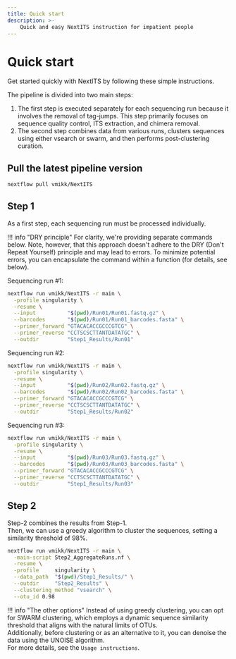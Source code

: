 ```yaml
---
title: Quick start
description: >-
    Quick and easy NextITS instruction for impatient people
---
```


# Quick start  

Get started quickly with NextITS by following these simple instructions.  

The pipeline is divided into two main steps:  
1. The first step is executed separately for each sequencing run because it involves the removal of tag-jumps. This step primarily focuses on sequence quality control, ITS extraction, and chimera removal.  
2. The second step combines data from various runs, clusters sequences using either vsearch or swarm, and then performs post-clustering curation.  

##  Pull the latest pipeline version

``` bash
nextflow pull vmikk/NextITS
```


## Step 1

As a first step, each sequencing run must be processed individually.  

!!! info "DRY principle"
    For clarity, we're providing separate commands below. 
    Note, however, that this approach doesn't adhere to the DRY (Don't Repeat Yourself) principle and may lead to errors. 
    To minimize potential errors, you can encapsulate the command within a function (for details, see below).


Sequencing run #1:  
``` bash
nextflow run vmikk/NextITS -r main \
  -profile singularity \
  -resume \
  --input          "$(pwd)/Run01/Run01.fastq.gz" \
  --barcodes       "$(pwd)/Run01/Run01_barcodes.fasta" \
  --primer_forward "GTACACACCGCCCGTCG" \
  --primer_reverse "CCTSCSCTTANTDATATGC" \
  --outdir         "Step1_Results/Run01"
```

Sequencing run #2:  
``` bash
nextflow run vmikk/NextITS -r main \
  -profile singularity \
  -resume \
  --input          "$(pwd)/Run02/Run02.fastq.gz" \
  --barcodes       "$(pwd)/Run02/Run02_barcodes.fasta" \
  --primer_forward "GTACACACCGCCCGTCG" \
  --primer_reverse "CCTSCSCTTANTDATATGC" \
  --outdir         "Step1_Results/Run02"
```

Sequencing run #3:  
``` bash
nextflow run vmikk/NextITS -r main \
  -profile singularity \
  -resume \
  --input          "$(pwd)/Run03/Run03.fastq.gz" \
  --barcodes       "$(pwd)/Run03/Run03_barcodes.fasta" \
  --primer_forward "GTACACACCGCCCGTCG" \
  --primer_reverse "CCTSCSCTTANTDATATGC" \
  --outdir         "Step1_Results/Run03"
```

## Step 2

Step-2 combines the results from Step-1.  
Then, we can use a greedy algorithm to cluster the sequences, setting a similarity threshold of 98%.  

``` bash
nextflow run vmikk/NextITS -r main \
  -main-script Step2_AggregateRuns.nf \
  -resume \
  -profile     singularity \
  --data_path  "$(pwd)/Step1_Results/" \
  --outdir     "Step2_Results" \
  --clustering_method "vsearch" \
  --otu_id 0.98
```

!!! info "The other options"
    Instead of using greedy clustering, you can opt for SWARM clustering, 
    which employs a dynamic sequence similarity threshold 
    that aligns with the natural limits of OTUs.  
    Additionally, before clustering or as an alternative to it, 
    you can denoise the data using the UNOISE algorithm.  
    For more details, see the `Usage instructions`.

